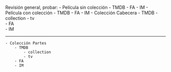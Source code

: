 Revisión general, probar:
	- Película sin colección
		- TMDB
		- FA
		- IM
	- Película con colección
		- TMDB
		- FA
		- IM
	- Colección Cabecera
		- TMDB
			- collection
			- tv		
		- FA			
		- IM			
___________________________________________
	- Colección Partes
		- TMDB
			- collection
			- tv		
		- FA
		- IM
